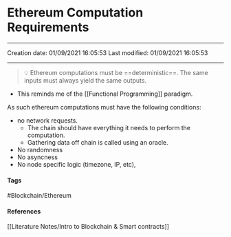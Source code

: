 # Ethereum Computation Requirements
---

Creation date: 01/09/2021 16:05:53
Last modified: 01/09/2021 16:05:53

---
> 💡 Ethereum computations must be ==deterministic==. The same inputs must always yield the same outputs.

- This reminds me of the [[Functional Programming]] paradigm.

As such ethereum computations must have the following conditions:
- no network requests.
	- The chain should have everything it needs to perform the computation.
	- Gathering data off chain is called using an oracle.
- No randomness
- No asyncness
- No node specific logic (timezone, IP, etc),



#### Tags
#Blockchain/Ethereum

#### References
[[Literature Notes/Intro to Blockchain & Smart contracts]]

